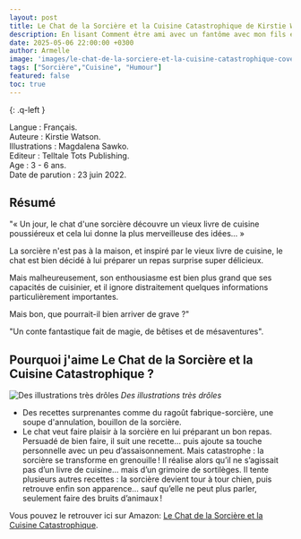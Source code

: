 ```yaml
---
layout: post
title: Le Chat de la Sorcière et la Cuisine Catastrophique de Kirstie Watson et Magdalena Sawko 
description: En lisant Comment être ami avec un fantôme avec mon fils et mon neveu, ma belle-sœur m’a alors conseillé Le chat de la sorcière et la cuisine catastrophique, qu’elle a trouvé tout aussi amusant.
date: 2025-05-06 22:00:00 +0300
author: Armelle
image: 'images/le-chat-de-la-sorciere-et-la-cuisine-catastrophique-cover.jpg'
tags: ["Sorcière","Cuisine", "Humour"]
featured: false
toc: true
---
```


{: .q-left }

Langue : Français.   
Auteure : Kirstie Watson.                  
Illustrations : Magdalena Sawko.      
Editeur : Telltale Tots Publishing.           
Age : 3 - 6 ans.    
Date de parution : 23 juin 2022.

## Résumé

"« Un jour, le chat d'une sorcière découvre un vieux livre de cuisine poussiéreux et cela lui donne la plus merveilleuse des idées... »

La sorcière n'est pas à la maison, et inspiré par le vieux livre de cuisine, le chat est bien décidé à lui préparer un repas surprise super délicieux.

Mais malheureusement, son enthousiasme est bien plus grand que ses capacités de cuisinier, et il ignore distraitement quelques informations particulièrement importantes.

Mais bon, que pourrait-il bien arriver de grave ?"

"Un conte fantastique fait de magie, de bêtises et de mésaventures".


## Pourquoi j'aime Le Chat de la Sorcière et la Cuisine Catastrophique ?

![Des illustrations très drôles](images/le-chat-de-la-sorcière-et-la-cuisine-catastrophique-int.jpg)
*Des illustrations très drôles*
- Des recettes surprenantes comme du ragoût fabrique-sorcière, une soupe d'annulation, bouillon de la sorcière.
- Le chat veut faire plaisir à la sorcière en lui préparant un bon repas. Persuadé de bien faire, il suit une recette… puis ajoute sa touche personnelle avec un peu d’assaisonnement. Mais catastrophe : la sorcière se transforme en grenouille ! Il réalise alors qu’il ne s’agissait pas d’un livre de cuisine… mais d’un grimoire de sortilèges. Il tente plusieurs autres recettes : la sorcière devient tour à tour chien, puis retrouve enfin son apparence… sauf qu’elle ne peut plus parler, seulement faire des bruits d’animaux !

Vous pouvez le retrouver ici sur Amazon: [Le Chat de la Sorcière et la Cuisine Catastrophique](https://amzn.to/4kOprSa). 





